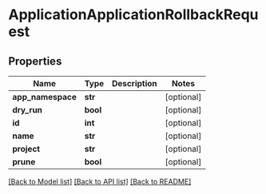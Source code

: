 # ApplicationApplicationRollbackRequest

## Properties
Name | Type | Description | Notes
------------ | ------------- | ------------- | -------------
**app_namespace** | **str** |  | [optional] 
**dry_run** | **bool** |  | [optional] 
**id** | **int** |  | [optional] 
**name** | **str** |  | [optional] 
**project** | **str** |  | [optional] 
**prune** | **bool** |  | [optional] 

[[Back to Model list]](../README.md#documentation-for-models) [[Back to API list]](../README.md#documentation-for-api-endpoints) [[Back to README]](../README.md)

